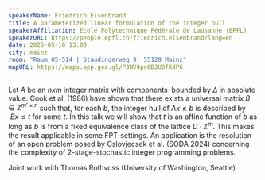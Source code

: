 ```yaml
---
speakerName: Friedrich Eisenbrand
title: A parameterized linear formulation of the integer hull
speakerAffiliation: Ecole Polytechnique Fédérale de Lausanne (EPFL)
speakerURL: https://people.epfl.ch/friedrich.eisenbrand?lang=en
date: 2025-05-16 13:00
city: mainz
room: "Raum 05-514 | Staudingerweg 9, 55128 Mainz"
mapURL: https://maps.app.goo.gl/P3WV4px6DJUDfKdP6
---
```

Let $A$ be an $n x m$ integer matrix with components  bounded by $Δ$ in absolute value. Cook et al. (1986) have shown that there exists a universal matrix $B ∈ ℤ^{m' ×n}$ such that, for each $b$, the integer hull of $Ax≤b$ is described by  $Bx ≤t$ for some $t$. In this talk we will show that $t$ is an affine function of $b$ as long as $b$ is from a fixed equivalence class of the lattice $D ⋅ ℤ^m$. This makes the result applicable in some FPT-settings. An application is the resolution of an open problem posed by Cslovjecsek et al. (SODA 2024) concerning the complexity of 2-stage-stochastic integer programming problems.  
 

Joint work with Thomas Rothvoss (University of Washington, Seattle)

